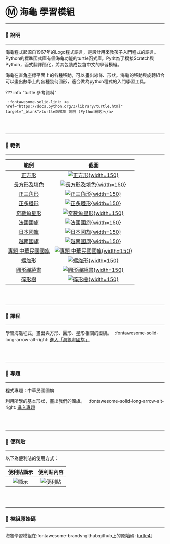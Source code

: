 # Ⓜ️ 海龜 學習模組

---------------

### 📗 說明

---------------

海龜程式起源自1967年的Logo程式語言，是設計用來教孩子入門程式的語言。Python的標準函式庫有個海龜功能的turtle函式庫。Py4t為了橋接Scratch與Python，函式翻譯簡化，將其包裝成包含中文的學習模組。

海龜在直角座標平面上的各種移動，可以畫出線條、形狀。海龜的移動與旋轉組合可以畫出數學上的各種幾何圖形，適合做為python程式的入門學習工具。

??? info "turtle 參考資料"

     :fontawesome-solid-link: <a href="https://docs.python.org/3/library/turtle.html" target="_blank">turtle函式庫 說明 (Python網站)</a>

<br/><br/>

---------------

### 📘 範例

---------------

| 範例                             | 截圖                                                              |
| :-----------:                    | :------------------------------------:                            |
| [正方形](draw_square.md)          | [![正方形](draw_square.jpg){width=150}](draw_square.md)           |
| [長方形及填色](rectangle_and_fill.md)          | [![長方形及填色](rectangle_and_fill.jpg){width=150}](rectangle_and_fill.md)           |
| [正三角形](draw_triangle.md)          | [![正三角形](draw_triangle.jpg){width=150}](draw_triangle.md)           |
| [正多邊形](regular_polygon.md)    | [![正多邊形](regular_polygon.jpg){width=150}](regular_polygon.md) |
| [奇數角星形](odd_number_star.md)               | [![奇數角星形](odd_number_star.jpg){width=150}](odd_number_star.md)                     |
| [法國國旗](flag_of_france.md)               | [![法國國旗](flag_of_france.jpg){width=150}](flag_of_france.md)
| [日本國旗](flag_of_japan.md)               | [![日本國旗](flag_of_japan.jpg){width=150}](flag_of_japan.md)                      |
| [越南國旗](flag_of_vietnam.md)               | [![越南國旗](flag_of_vietnam.jpg){width=150}](flag_of_vietnam.md)                      |
| [專題 中華民國國旗](roc_flag.md)               | [![專題 中華民國國旗](roc_flag.jpg){width=150}](roc_flag.md)                      |
| [螺旋形](spiral.md)               | [![螺旋形](spiral.jpg){width=150}](spiral.md)                     |
| [圓形禪繞畫](circle_zentangle.md)               | [![圓形禪繞畫](circle_zentangle.jpg){width=150}](circle_zentangle.md)                      |
| [碎形樹](fractal_tree.md)               | [![碎形樹](fractal_tree.jpg){width=150}](fractal_tree.md)      |




<br/><br/>


---------------

### 📒 課程

---------------

學習海龜程式，畫出與方形、圓形、星形相關的國旗。　 :fontawesome-solid-long-arrow-alt-right: <a href="../lesson/national_flag/" target="_blank">進入「海龜畫國旗」</a>

<br/><br/>

---------------

### 📕 專題

---------------

程式專題：中華民國國旗

利用所學的基本形狀，畫出我們的國旗。　 :fontawesome-solid-long-arrow-alt-right: <a href="../lesson/national_flag/project_roc_flag/" target="_blank">進入專題</a>

<br/><br/>

---------------

### 📗 便利貼

---------------

以下為便利貼的使用方式：

| 便利貼顯示                           | 便利貼內容                                                              |
| :-----------:                    | :------------------------------------:                            |
| ![顯示](turtle4t_display_postit.jpg)    | ![便利貼](turtle4t_postit.jpg)    |


<br/><br/>


---------------

### 📙 模組原始碼

---------------

海龜學習模組在:fontawesome-brands-github:github上的原始碼: [turtle4t](https://github.com/beardad1975/turtle4t)



